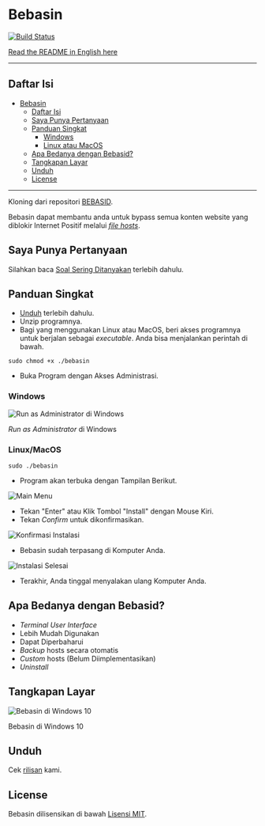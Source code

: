 # Bebasin

[![Build Status](https://dev.azure.com/andraantariksa/Bebasin/_apis/build/status/bebasid.bebasin?branchName=master)](https://dev.azure.com/andraantariksa/Bebasin/_build/latest?definitionId=4&branchName=master)

[Read the README in English here](README.en.md)

---

## Daftar Isi

- [Bebasin](#bebasin)
  - [Daftar Isi](#daftar-isi)
  - [Saya Punya Pertanyaan](#saya-punya-pertanyaan)
  - [Panduan Singkat](#panduan-singkat)
    - [Windows](#windows)
    - [Linux atau MacOS](#linux-atau-macos)
  - [Apa Bedanya dengan Bebasid?](#apa-bedanya-dengan-bebasid)
  - [Tangkapan Layar](#tangkapan-layar)
  - [Unduh](#unduh)
  - [License](#license)

---

Kloning dari repositori [BEBASID](https://github.com/gvoze32/bebasid).

Bebasin dapat membantu anda untuk bypass semua konten website yang diblokir Internet Positif melalui [_file hosts_](https://en.wikipedia.org/wiki/Hosts_(file)).

## Saya Punya Pertanyaan

Silahkan baca [Soal Sering Ditanyakan](FAQ.md) terlebih dahulu.

## Panduan Singkat

- [Unduh](#unduh) terlebih dahulu.
- Unzip programnya.
- Bagi yang menggunakan Linux atau MacOS, beri akses programnya untuk berjalan sebagai *executable*. Anda bisa menjalankan perintah di bawah.

```
sudo chmod +x ./bebasin
```

- Buka Program dengan Akses Administrasi.

### Windows

![Run as Administrator di Windows](https://i.imgur.com/p7VstKF.png)

*Run as Administrator* di Windows

### Linux/MacOS

```
sudo ./bebasin
```

- Program akan terbuka dengan Tampilan Berikut.

![Main Menu](https://i.imgur.com/reZApao.png)

- Tekan "Enter" atau Klik Tombol "Install" dengan Mouse Kiri.
- Tekan *Confirm* untuk dikonfirmasikan.

![Konfirmasi Instalasi](https://i.imgur.com/eZqIQZM.png)

- Bebasin sudah terpasang di Komputer Anda.

![Instalasi Selesai](https://i.imgur.com/3NVCBJ6.png)

- Terakhir, Anda tinggal menyalakan ulang Komputer Anda.

## Apa Bedanya dengan Bebasid?

- *Terminal User Interface*
- Lebih Mudah Digunakan
- Dapat Diperbaharui
- *Backup* hosts secara otomatis
- *Custom* hosts (Belum Diimplementasikan)
- *Uninstall*

## Tangkapan Layar

![Bebasin di Windows 10](https://i.imgur.com/reZApao.png)

Bebasin di Windows 10

## Unduh

Cek [rilisan](https://github.com/bebasid/bebasin/releases) kami.

## License

Bebasin dilisensikan di bawah [Lisensi MIT](LICENSE).
